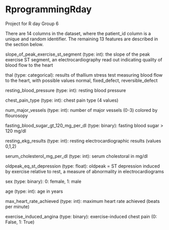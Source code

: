 # RprogrammingRday
Project for R day Group 6

There are 14 columns in the dataset, where the patient_id column is a unique and random identifier. The remaining 13 features are described in the section below.

slope_of_peak_exercise_st_segment (type: int): the slope of the peak exercise ST segment, an electrocardiography read out indicating quality of blood flow to the heart

thal (type: categorical): results of thallium stress test measuring blood flow to the heart, with possible values normal, fixed_defect, reversible_defect

resting_blood_pressure (type: int): resting blood pressure

chest_pain_type (type: int): chest pain type (4 values)

num_major_vessels (type: int): number of major vessels (0-3) colored by flourosopy

fasting_blood_sugar_gt_120_mg_per_dl (type: binary): fasting blood sugar > 120 mg/dl

resting_ekg_results (type: int): resting electrocardiographic results (values 0,1,2)

serum_cholesterol_mg_per_dl (type: int): serum cholestoral in mg/dl

oldpeak_eq_st_depression (type: float): oldpeak = ST depression induced by exercise relative to rest, a measure of abnormality in electrocardiograms

sex (type: binary): 0: female, 1: male

age (type: int): age in years

max_heart_rate_achieved (type: int): maximum heart rate achieved (beats per minute)

exercise_induced_angina (type: binary): exercise-induced chest pain (0: False, 1: True)